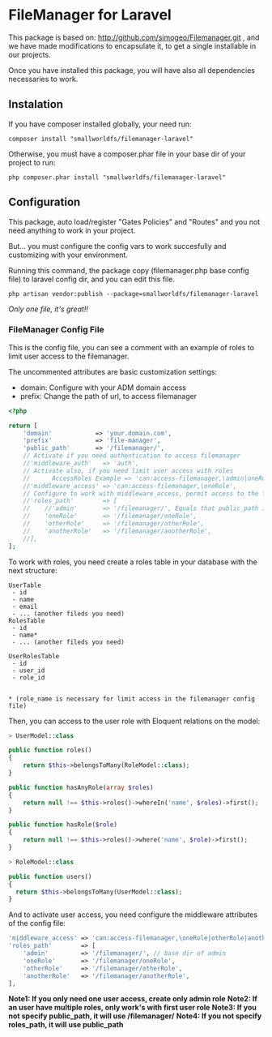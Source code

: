 # FileManager for Laravel

This package is based on: http://github.com/simogeo/Filemanager.git , and we have made modifications to encapsulate it, to get a single installable in our projects.

Once you have installed this package, you will have also all dependencies necessaries to work.

## Instalation

If you have composer installed globally, your need run:
```shell
composer install "smallworldfs/filemanager-laravel"
```

Otherwise, you must have a composer.phar file in your base dir of your project to run:
```shell
php composer.phar install "smallworldfs/filemanager-laravel"
```

## Configuration

This package, auto load/register "Gates Policies" and "Routes" and you not need anything to work in your project.

But... you must configure the config vars to work succesfully and customizing with your environment.

Running this command, the package copy (filemanager.php base config file) to laravel config dir, and you can edit this file.
```shell
php artisan vendor:publish --package=smallworldfs/filemanager-laravel
```

*Only one file, it's great!!*

### FileManager Config File

This is the config file, you can see a comment with an example of roles to limit user access to the filemanager.

The uncommented attributes are basic customization settings:
- domain: Configure with your ADM domain access
- prefix: Change the path of url, to access filemanager

```php
<?php

return [
    'domain'            => 'your.domain.com',
    'prefix'            => 'file-manager',
    'public_path'       => '/filemanager/',
    // Activate if you need authentication to access filemanager
    //'middleware_auth'   => 'auth',
    // Activate also, if you need limit user access with roles
    //      AccessRoles Example => 'can:access-filemanager,\admin|oneRole|otherRole|anotherRole'
    //'middleware_access' => 'can:access-filemanager,\oneRole',
    // Configure to work with middleware_access, permit access to the first role of user
    //'roles_path'        => [
    //    //'admin'       => '/filemanager/', Equals that public_path is the base dir to other roles
    //    'oneRole'       => '/filemanager/oneRole',
    //    'otherRole'     => '/filemanager/otherRole',
    //    'anotherRole'   => '/filemanager/anotherRole',
    //],
];
```

To work with roles, you need create a roles table in your database with the next structure:

```
UserTable
 - id
 - name
 - email
 - ... (another fileds you need)
RolesTable
 - id
 - name*
 - ... (another fileds you need)

UserRolesTable
 - id
 - user_id
 - role_id


* (role_name is necessary for limit access in the filemanager config file)
```

Then, you can access to the user role with Eloquent relations on the model:

```php
> UserModel::class

public function roles()
{
    return $this->belongsToMany(RoleModel::class);
}

public function hasAnyRole(array $roles)
{
    return null !== $this->roles()->whereIn('name', $roles)->first();
}

public function hasRole($role)
{
    return null !== $this->roles()->where('name', $role)->first();
}

> RoleModel::class

public function users()
{
  return $this->belongsToMany(UserModel::class);
}
```

And to activate user access, you need configure the middleware attributes of the config file:

```php
'middleware_access' => 'can:access-filemanager,\oneRole|otherRole|anotherRole',
'roles_path'        => [
    'admin'         => '/filemanager/', // base dir of admin
    'oneRole'       => '/filemanager/oneRole',
    'otherRole'     => '/filemanager/otherRole',
    'anotherRole'   => '/filemanager/anotherRole',
],
```

**Note1: If you only need one user access, create only admin role**
**Note2: If an user have multiple roles, only work's with first user role**
**Note3: If you not specify public_path, it will use /filemanager/**
**Note4: If you not specify roles_path, it will use public_path**
